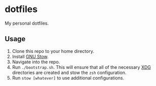 # dotfiles

My personal dotfiles.

## Usage

1. Clone this repo to your home directory.
2. Install [GNU Stow](https://www.gnu.org/software/stow/).
3. Navigate into the repo.
4. Run `./bootstrap.sh`. This will ensure that all of the necessary [XDG](https://specifications.freedesktop.org/basedir-spec/latest/)
   directories are created and stow the `zsh` configuration.
5. Run `stow [whatever]` to use additional configurations.
